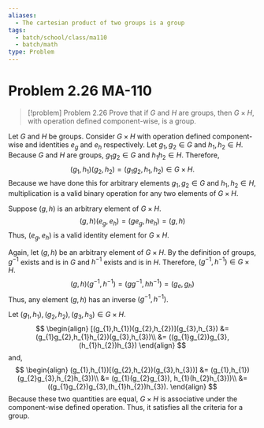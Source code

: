 ```yaml
---
aliases:
  - The cartesian product of two groups is a group
tags:
  - batch/school/class/ma110
  - batch/math
type: Problem
---
```

# Problem 2.26 MA-110

> [!problem] Problem 2.26
> Prove that if $G$ and $H$ are groups, then $G\times H$, with operation defined component-wise, is a group.

Let $G$ and $H$ be groups. Consider $G\times H$ with operation defined component-wise and identities $e_{g}$ and $e_{h}$ respectively. Let $g_{1},g_{2} \in G$ and $h_{1},h_{2} \in H$. Because $G$ and $H$ are groups, $g_{1}g_{2} \in G$ and $h_{1}h_{2}\in H$. Therefore,
$$
(g_{1},h_{1})(g_{2},h_{2}) = (g_{1}g_{2},h_{1},h_{2}) \in  G\times H.
$$
Because we have done this for arbitrary elements $g_{1},g_{2}\in G$ and $h_{1},h_{2} \in H$, multiplication is a valid binary operation for any two elements of $G\times H$.

Suppose $(g,h)$ is an arbitrary element of $G\times H$.
$$
(g,h) (e_{g},e_{h}) = (ge_{g},he_{h}) = (g,h)
$$
Thus, $(e_{g},e_{h})$ is a valid identity element for $G\times H$.

Again, let $(g,h)$ be an arbitrary element of $G\times H$. By the definition of groups, $g^{-1}$ exists and is in $G$ and $h^{-1}$ exists and is in $H$. Therefore, $(g^{-1},h^{-1}) \in G\times H$.
$$
(g,h)(g^{-1},h^{-1}) = (gg^{-1},hh^{-1}) = (g_{e},g_{h})
$$
Thus, any element $(g,h)$ has an inverse $(g^{-1},h^{-1})$.

Let $(g_{1},h_{1}),(g_{2},h_{2}),(g_{3},h_{3}) \in G\times H$.
$$
\begin{align}
[(g_{1},h_{1})(g_{2},h_{2})](g_{3},h_{3}) &= (g_{1}g_{2},h_{1}h_{2})(g_{3},h_{3})\\
&= ((g_{1}g_{2})g_{3}, (h_{1}h_{2})h_{3})
\end{align}
$$
and,
$$
\begin{align}
(g_{1},h_{1})[(g_{2},h_{2})(g_{3},h_{3})] &= (g_{1},h_{1})(g_{2}g_{3},h_{2}h_{3})\\
&= (g_{1}(g_{2}g_{3}), h_{1}(h_{2}h_{3}))\\
&= ((g_{1}g_{2})g_{3},(h_{1}h_{2})h_{3}).
\end{align}
$$
Because these two quantities are equal, $G\times H$ is associative under the component-wise defined operation. Thus, it satisfies all the criteria for a group.
